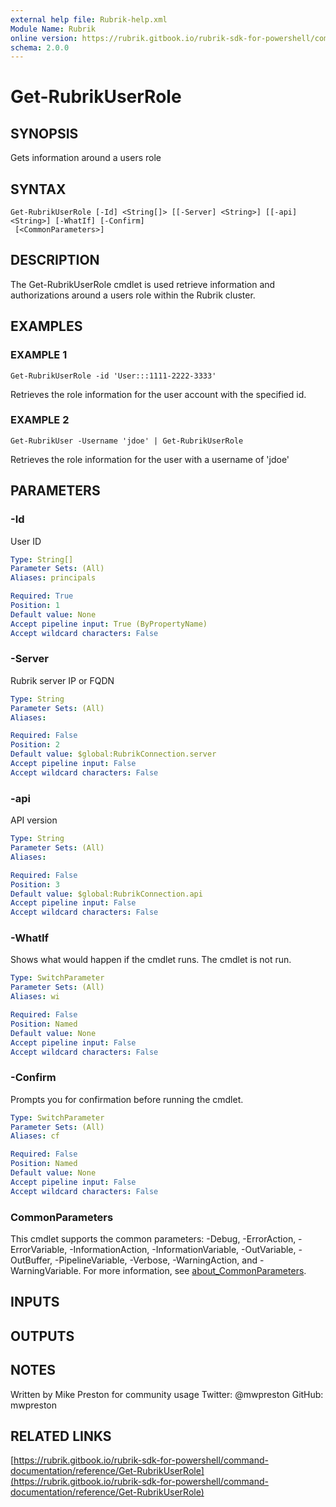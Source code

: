 ```yaml
---
external help file: Rubrik-help.xml
Module Name: Rubrik
online version: https://rubrik.gitbook.io/rubrik-sdk-for-powershell/command-documentation/reference/Get-RubrikUserRole
schema: 2.0.0
---
```


# Get-RubrikUserRole

## SYNOPSIS
Gets information around a users role

## SYNTAX

```
Get-RubrikUserRole [-Id] <String[]> [[-Server] <String>] [[-api] <String>] [-WhatIf] [-Confirm]
 [<CommonParameters>]
```

## DESCRIPTION
The Get-RubrikUserRole cmdlet is used retrieve information and authorizations around a users role within the Rubrik cluster.

## EXAMPLES

### EXAMPLE 1
```
Get-RubrikUserRole -id 'User:::1111-2222-3333'
```

Retrieves the role information for the user account with the specified id.

### EXAMPLE 2
```
Get-RubrikUser -Username 'jdoe' | Get-RubrikUserRole
```

Retrieves the role information for the user with a username of 'jdoe'

## PARAMETERS

### -Id
User ID

```yaml
Type: String[]
Parameter Sets: (All)
Aliases: principals

Required: True
Position: 1
Default value: None
Accept pipeline input: True (ByPropertyName)
Accept wildcard characters: False
```

### -Server
Rubrik server IP or FQDN

```yaml
Type: String
Parameter Sets: (All)
Aliases:

Required: False
Position: 2
Default value: $global:RubrikConnection.server
Accept pipeline input: False
Accept wildcard characters: False
```

### -api
API version

```yaml
Type: String
Parameter Sets: (All)
Aliases:

Required: False
Position: 3
Default value: $global:RubrikConnection.api
Accept pipeline input: False
Accept wildcard characters: False
```

### -WhatIf
Shows what would happen if the cmdlet runs.
The cmdlet is not run.

```yaml
Type: SwitchParameter
Parameter Sets: (All)
Aliases: wi

Required: False
Position: Named
Default value: None
Accept pipeline input: False
Accept wildcard characters: False
```

### -Confirm
Prompts you for confirmation before running the cmdlet.

```yaml
Type: SwitchParameter
Parameter Sets: (All)
Aliases: cf

Required: False
Position: Named
Default value: None
Accept pipeline input: False
Accept wildcard characters: False
```

### CommonParameters
This cmdlet supports the common parameters: -Debug, -ErrorAction, -ErrorVariable, -InformationAction, -InformationVariable, -OutVariable, -OutBuffer, -PipelineVariable, -Verbose, -WarningAction, and -WarningVariable. For more information, see [about_CommonParameters](http://go.microsoft.com/fwlink/?LinkID=113216).

## INPUTS

## OUTPUTS

## NOTES
Written by Mike Preston for community usage
Twitter: @mwpreston
GitHub: mwpreston

## RELATED LINKS

[https://rubrik.gitbook.io/rubrik-sdk-for-powershell/command-documentation/reference/Get-RubrikUserRole](https://rubrik.gitbook.io/rubrik-sdk-for-powershell/command-documentation/reference/Get-RubrikUserRole)

